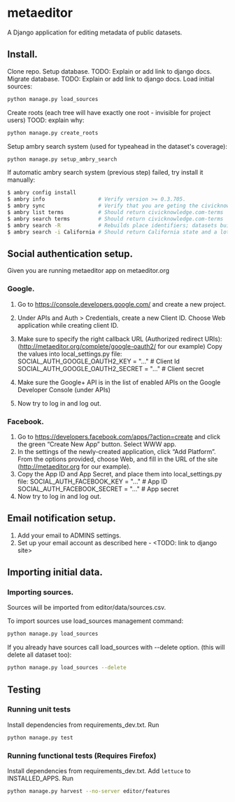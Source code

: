 # metaeditor
A Django application for editing metadata of public datasets.

## Install.
Clone repo.
Setup database. TODO: Explain or add link to django docs.
Migrate database. TODO: Explain or add link to django docs.
Load initial sources:
```bash
python manage.py load_sources
```

Create roots (each tree will have exactly one root - invisible for project users) TOOD: explain why:
```bash
python manage.py create_roots
```

Setup ambry search system (used for typeahead in the dataset's coverage):
```bash
python manage.py setup_ambry_search
```
If automatic ambry search system (previous step) failed, try install it manually:
```bash
$ ambry config install
$ ambry info                 # Verify version >= 0.3.705.
$ ambry sync                 # Verify that you are geting the civicknowledge.com-terms-0.0.3 bundle
$ ambry list terms           # Should return civicknowledge.com-terms
$ ambry search terms         # Should return civicknowledge.com-terms
$ ambry search -R            # Rebuilds place identifiers; datasets built during sync
$ ambry search -i California # Should return California state and a lot of counties. 
```

## Social authentication setup.

Given you are running metaeditor app on metaeditor.org

### Google.
1. Go to https://console.developers.google.com/ and create a new project.
2. Under APIs and Auth > Credentials, create a new Client ID. Choose Web application while creating client ID.
3. Make sure to specify the right callback URL (Authorized redirect URIs): (http://metaeditor.org/complete/google-oauth2/ for our example)
    Copy the values into local_settings.py file:
    SOCIAL_AUTH_GOOGLE_OAUTH2_KEY = "..."  # Client Id
    SOCIAL_AUTH_GOOGLE_OAUTH2_SECRET = "..."  # Client secret

4. Make sure the Google+ API is in the list of enabled APIs on the Google Developer Console (under APIs)
5. Now try to log in and log out.

### Facebook.
1. Go to https://developers.facebook.com/apps/?action=create and click the green “Create New App” button. Select WWW app.
2. In the settings of the newly-created application, click “Add Platform”. From the options provided, choose Web, and fill in the URL of the site (http://metaeditor.org for our example).
3. Copy the App ID and App Secret, and place them into local_settings.py file:
    SOCIAL_AUTH_FACEBOOK_KEY = "..."  # App ID
    SOCIAL_AUTH_FACEBOOK_SECRET = "..."  # App secret
4. Now try to log in and log out.

## Email notification setup.
1. Add your email to ADMINS settings.
2. Set up your email account as described here - <TODO: link to django site>

## Importing initial data.

### Importing sources.
Sources will be imported from editor/data/sources.csv.

To import sources use load_sources management command:
```bash
python manage.py load_sources
```

If you already have sources call load_sources with --delete option. (this will delete all dataset too):
```bash
python manage.py load_sources --delete
```

## Testing

### Running unit tests
Install dependencies from requirements_dev.txt.
Run
```bash
python manage.py test
```

### Running functional tests (Requires Firefox)
Install dependencies from requirements_dev.txt.
Add `lettuce` to INSTALLED_APPS.
Run
```bash
python manage.py harvest --no-server editor/features
```
